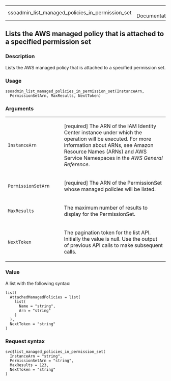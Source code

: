 <table style="width: 100%;">
<tbody>
<tr class="odd">
<td>ssoadmin_list_managed_policies_in_permission_set</td>
<td style="text-align: right;">R Documentation</td>
</tr>
</tbody>
</table>

## Lists the AWS managed policy that is attached to a specified permission set

### Description

Lists the AWS managed policy that is attached to a specified permission
set.

### Usage

    ssoadmin_list_managed_policies_in_permission_set(InstanceArn,
      PermissionSetArn, MaxResults, NextToken)

### Arguments

<table>
<colgroup>
<col style="width: 35%" />
<col style="width: 65%" />
</colgroup>
<tbody>
<tr class="odd">
<td><code
id="ssoadmin_list_managed_policies_in_permission_set_:_InstanceArn">InstanceArn</code></td>
<td><p>[required] The ARN of the IAM Identity Center instance under
which the operation will be executed. For more information about ARNs,
see Amazon Resource Names (ARNs) and AWS Service Namespaces in the
<em>AWS General Reference</em>.</p></td>
</tr>
<tr class="even">
<td><code
id="ssoadmin_list_managed_policies_in_permission_set_:_PermissionSetArn">PermissionSetArn</code></td>
<td><p>[required] The ARN of the PermissionSet whose managed policies
will be listed.</p></td>
</tr>
<tr class="odd">
<td><code
id="ssoadmin_list_managed_policies_in_permission_set_:_MaxResults">MaxResults</code></td>
<td><p>The maximum number of results to display for the
PermissionSet.</p></td>
</tr>
<tr class="even">
<td><code
id="ssoadmin_list_managed_policies_in_permission_set_:_NextToken">NextToken</code></td>
<td><p>The pagination token for the list API. Initially the value is
null. Use the output of previous API calls to make subsequent
calls.</p></td>
</tr>
</tbody>
</table>

### Value

A list with the following syntax:

    list(
      AttachedManagedPolicies = list(
        list(
          Name = "string",
          Arn = "string"
        )
      ),
      NextToken = "string"
    )

### Request syntax

    svc$list_managed_policies_in_permission_set(
      InstanceArn = "string",
      PermissionSetArn = "string",
      MaxResults = 123,
      NextToken = "string"
    )
